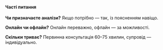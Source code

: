 #### Часті питання

**Чи призначаєте аналізи?** Якщо потрібно — так, із поясненням навіщо.

**Онлайн чи офлайн?** Онлайн переважно, офлайн — за можливості.

**Скільки триває?** Первинна консультація 60–75 хвилин, супровід — індивідуально.



